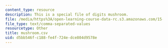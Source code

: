 ```yaml
---
content_type: resource
description: This is a special file of digits mushroom.
file: /media/https%3A/open-learning-course-data-rc.s3.amazonaws.com/15-097-prediction-machine-learning-and-statistics-spring-2012/d5bb546fc188fe4f724edce804d9578e_mushroom.csv
file_type: text/comma-separated-values
resourcetype: Other
title: mushroom.csv
uid: d5bb546f-c188-fe4f-724e-dce804d9578e
---
```

